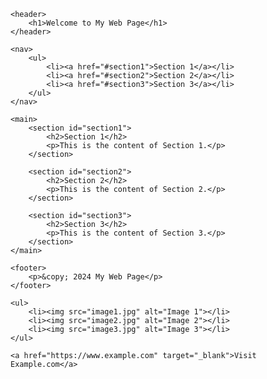 <!DOCTYPE html>
<html lang="en">
<head>
    <meta charset="UTF-8">
    <meta name="viewport" content="width=device-width, initial-scale=1.0">
    <title>My Web Page</title>
</head>
<body>

    <header>
        <h1>Welcome to My Web Page</h1>
    </header>

    <nav>
        <ul>
            <li><a href="#section1">Section 1</a></li>
            <li><a href="#section2">Section 2</a></li>
            <li><a href="#section3">Section 3</a></li>
        </ul>
    </nav>

    <main>
        <section id="section1">
            <h2>Section 1</h2>
            <p>This is the content of Section 1.</p>
        </section>

        <section id="section2">
            <h2>Section 2</h2>
            <p>This is the content of Section 2.</p>
        </section>

        <section id="section3">
            <h2>Section 3</h2>
            <p>This is the content of Section 3.</p>
        </section>
    </main>

    <footer>
        <p>&copy; 2024 My Web Page</p>
    </footer>

    <ul>
        <li><img src="image1.jpg" alt="Image 1"></li>
        <li><img src="image2.jpg" alt="Image 2"></li>
        <li><img src="image3.jpg" alt="Image 3"></li>
    </ul>

    <a href="https://www.example.com" target="_blank">Visit Example.com</a>

</body>
</html>
